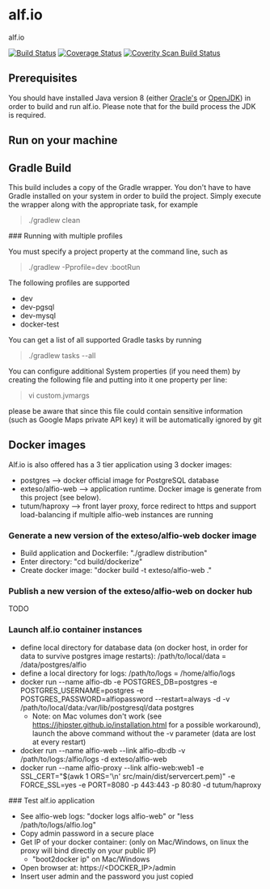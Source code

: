 alf.io
========

alf.io

[![Build Status](http://img.shields.io/travis/exteso/alf.io/master.svg)](https://travis-ci.org/exteso/alf.io) [![Coverage Status](https://img.shields.io/coveralls/exteso/alf.io.svg)](https://coveralls.io/r/exteso/alf.io)
[![Coverity Scan Build Status](https://img.shields.io/coverity/scan/5232.svg)](https://scan.coverity.com/projects/5232)

## Prerequisites

You should have installed Java version 8 (either [Oracle's](http://www.oracle.com/technetwork/java/javase/downloads/index.html) or [OpenJDK](http://openjdk.java.net/install/)) in order to build and run alf.io. Please note that for the build process the JDK is required.

## Run on your machine

## Gradle Build

This build includes a copy of the Gradle wrapper. You don't have to have Gradle installed on your system in order to build
the project. Simply execute the wrapper along with the appropriate task, for example

>./gradlew clean

### Running with multiple profiles

You must specify a project property at the command line, such as

>./gradlew -Pprofile=dev :bootRun

The following profiles are supported

 * dev
 * dev-pgsql
 * dev-mysql
 * docker-test

You can get a list of all supported Gradle tasks by running

>./gradlew tasks --all

You can configure additional System properties (if you need them) by creating the following file and putting into it one property per line:
> vi custom.jvmargs

please be aware that since this file could contain sensitive information (such as Google Maps private API key) it will be automatically ignored by git


## Docker images
Alf.io is also offered has a 3 tier application using 3 docker images:

 * postgres --> docker official image for PostgreSQL database
 * exteso/alfio-web --> application runtime. Docker image is generate from this project (see below). 
 * tutum/haproxy --> front layer proxy, force redirect to https and support load-balancing if multiple alfio-web instances are running

### Generate a new version of the exteso/alfio-web docker image
 * Build application and Dockerfile: "./gradlew distribution" 
 * Enter directory: "cd build/dockerize"
 * Create docker image: "docker build -t exteso/alfio-web ."

### Publish a new version of the exteso/alfio-web on docker hub
TODO

### Launch alf.io container instances
 * define local directory for database data (on docker host, in order for data to survive postgres image restarts):  /path/to/local/data = /data/postgres/alfio
 * define a local directory for logs: /path/to/logs = /home/alfio/logs
 * docker run --name alfio-db -e POSTGRES_DB=postgres -e POSTGRES_USERNAME=postgres -e POSTGRES_PASSWORD=alfiopassword --restart=always -d -v /path/to/local/data:/var/lib/postgresql/data postgres
    * Note: on Mac volumes don't work (see https://jhipster.github.io/installation.html for a possible workaround), launch the above command without the -v parameter (data are lost at every restart)
 * docker run --name alfio-web --link alfio-db:db -v /path/to/logs:/alfio/logs -d exteso/alfio-web
 * docker run --name alfio-proxy --link alfio-web:web1 -e SSL_CERT="$(awk 1 ORS='\\n' src/main/dist/servercert.pem)" -e FORCE_SSL=yes -e PORT=8080 -p 443:443 -p 80:80 -d tutum/haproxy
    
### Test alf.io application
 * See alfio-web logs: "docker logs alfio-web" or "less /path/to/logs/alfio.log"
 * Copy admin password in a secure place
 * Get IP of your docker container: (only on Mac/Windows, on linux the proxy will bind directly on your public IP)
    * "boot2docker ip" on Mac/Windows
 * Open browser at: https://<DOCKER_IP>/admin
 * Insert user admin and the password you just copied 
